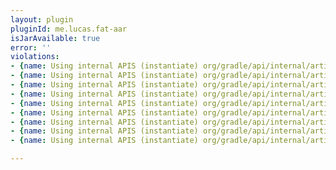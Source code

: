 ```yaml
---
layout: plugin
pluginId: me.lucas.fat-aar
isJarAvailable: true
error: ''
violations:
- {name: Using internal APIS (instantiate) org/gradle/api/internal/artifacts/DefaultResolvedArtifact}
- {name: Using internal APIS (instantiate) org/gradle/api/internal/artifacts/DefaultResolvedArtifact}
- {name: Using internal APIS (instantiate) org/gradle/api/internal/artifacts/DefaultResolvedArtifact}
- {name: Using internal APIS (instantiate) org/gradle/api/internal/artifacts/DefaultResolvedArtifact}
- {name: Using internal APIS (instantiate) org/gradle/api/internal/artifacts/DefaultResolvedArtifact}
- {name: Using internal APIS (instantiate) org/gradle/api/internal/artifacts/DefaultResolvedArtifact}
- {name: Using internal APIS (instantiate) org/gradle/api/internal/artifacts/DefaultResolvedArtifact}
- {name: Using internal APIS (instantiate) org/gradle/api/internal/artifacts/DefaultResolvedArtifact}
- {name: Using internal APIS (instantiate) org/gradle/api/internal/artifacts/DefaultResolvedArtifact}

---
```

